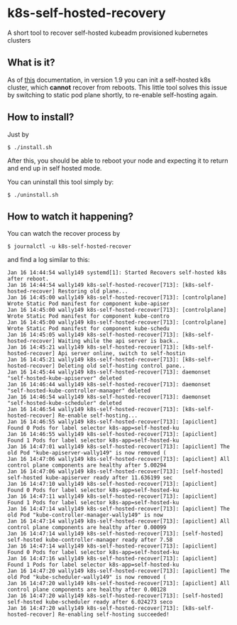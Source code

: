 # k8s-self-hosted-recovery
A short tool to recover self-hosted kubeadm provisioned kubernetes clusters

## What is it?

As of [this](https://kubernetes.io/docs/reference/setup-tools/kubeadm/kubeadm-init/#caveats) documentation, in version 1.9 you can init a self-hosted k8s cluster, which **cannot** recover from reboots. This little tool solves this issue by switching to static pod plane shortly, to re-enable self-hosting again.

## How to install?

Just by 

```
$ ./install.sh
```

After this, you should be able to reboot your node and expecting it to return and end up in self hosted mode.

You can uninstall this tool simply by:

```
$ ./uninstall.sh
```

## How to watch it happening?

You can watch the recover process by

```
$ journalctl -u k8s-self-hosted-recover
```

and find a log similar to this:

```
Jan 16 14:44:54 wally149 systemd[1]: Started Recovers self-hosted k8s after reboot.
Jan 16 14:44:54 wally149 k8s-self-hosted-recover[713]: [k8s-self-hosted-recover] Restoring old plane...
Jan 16 14:45:00 wally149 k8s-self-hosted-recover[713]: [controlplane] Wrote Static Pod manifest for component kube-apiser
Jan 16 14:45:00 wally149 k8s-self-hosted-recover[713]: [controlplane] Wrote Static Pod manifest for component kube-contro
Jan 16 14:45:00 wally149 k8s-self-hosted-recover[713]: [controlplane] Wrote Static Pod manifest for component kube-schedu
Jan 16 14:45:05 wally149 k8s-self-hosted-recover[713]: [k8s-self-hosted-recover] Waiting while the api server is back..
Jan 16 14:45:21 wally149 k8s-self-hosted-recover[713]: [k8s-self-hosted-recover] Api server online, switch to self-hostin
Jan 16 14:45:21 wally149 k8s-self-hosted-recover[713]: [k8s-self-hosted-recover] Deleting old self-hosting control pane..
Jan 16 14:45:44 wally149 k8s-self-hosted-recover[713]: daemonset "self-hosted-kube-apiserver" deleted
Jan 16 14:46:44 wally149 k8s-self-hosted-recover[713]: daemonset "self-hosted-kube-controller-manager" deleted
Jan 16 14:46:54 wally149 k8s-self-hosted-recover[713]: daemonset "self-hosted-kube-scheduler" deleted
Jan 16 14:46:54 wally149 k8s-self-hosted-recover[713]: [k8s-self-hosted-recover] Re-enable self-hosting...
Jan 16 14:46:55 wally149 k8s-self-hosted-recover[713]: [apiclient] Found 0 Pods for label selector k8s-app=self-hosted-ku
Jan 16 14:46:55 wally149 k8s-self-hosted-recover[713]: [apiclient] Found 1 Pods for label selector k8s-app=self-hosted-ku
Jan 16 14:47:01 wally149 k8s-self-hosted-recover[713]: [apiclient] The old Pod "kube-apiserver-wally149" is now removed (
Jan 16 14:47:06 wally149 k8s-self-hosted-recover[713]: [apiclient] All control plane components are healthy after 5.00294
Jan 16 14:47:06 wally149 k8s-self-hosted-recover[713]: [self-hosted] self-hosted kube-apiserver ready after 11.636199 sec
Jan 16 14:47:10 wally149 k8s-self-hosted-recover[713]: [apiclient] Found 0 Pods for label selector k8s-app=self-hosted-ku
Jan 16 14:47:11 wally149 k8s-self-hosted-recover[713]: [apiclient] Found 1 Pods for label selector k8s-app=self-hosted-ku
Jan 16 14:47:14 wally149 k8s-self-hosted-recover[713]: [apiclient] The old Pod "kube-controller-manager-wally149" is now
Jan 16 14:47:14 wally149 k8s-self-hosted-recover[713]: [apiclient] All control plane components are healthy after 0.00099
Jan 16 14:47:14 wally149 k8s-self-hosted-recover[713]: [self-hosted] self-hosted kube-controller-manager ready after 7.58
Jan 16 14:47:14 wally149 k8s-self-hosted-recover[713]: [apiclient] Found 0 Pods for label selector k8s-app=self-hosted-ku
Jan 16 14:47:16 wally149 k8s-self-hosted-recover[713]: [apiclient] Found 1 Pods for label selector k8s-app=self-hosted-ku
Jan 16 14:47:20 wally149 k8s-self-hosted-recover[713]: [apiclient] The old Pod "kube-scheduler-wally149" is now removed (
Jan 16 14:47:20 wally149 k8s-self-hosted-recover[713]: [apiclient] All control plane components are healthy after 0.00128
Jan 16 14:47:20 wally149 k8s-self-hosted-recover[713]: [self-hosted] self-hosted kube-scheduler ready after 6.024273 seco
Jan 16 14:47:20 wally149 k8s-self-hosted-recover[713]: [k8s-self-hosted-recover] Re-enabling self-hosting succeeded!
```
